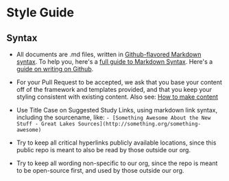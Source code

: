 # Style Guide

## Syntax

- All documents are .md files, written in
[Github-flavored Markdown syntax](https://help.github.com/articles/github-flavored-markdown "Github-flavored Markdown").
To help you, here's a [full guide to Markdown Syntax](https://help.github.com/articles/markdown-basics "Markdown Basics").
Here's a [guide on writing on Github](https://help.github.com/articles/writing-on-github "Writing on Github").

- For your Pull Request to be accepted, we ask that you base your content off of the framework and templates provided, and that you keep your styling consistent with existing content. Also see: [How to make content](how-to-make-content.md)

- Use Title Case on Suggested Study Links, using markdown link syntax, including the sourcename, like: 
`- [Something Awesome About the New Stuff - Great Lakes Sources](http://something.org/something-awesome)`

- Try to keep all critical hyperlinks publicly available locations, since this public repo is meant to also be read by those outside our org.

- Try to keep all wording non-specific to our org, since the repo is meant to be open-source first, and used by those outside our org.
